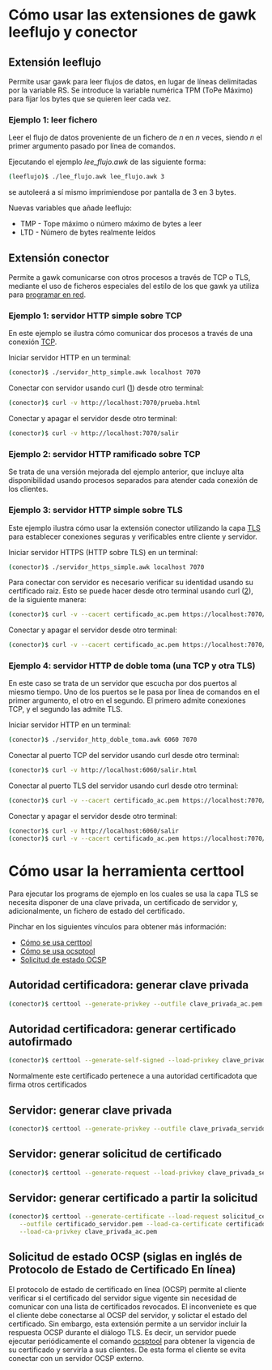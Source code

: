 # Cómo usar las extensiones de gawk leeflujo y conector

## Extensión leeflujo

Permite usar gawk para leer flujos de datos, en lugar de líneas delimitadas por la variable RS. Se
introduce la variable numérica TPM (ToPe Máximo) para fijar los bytes que se quieren leer cada vez.

### Ejemplo 1: leer fichero

Leer el flujo de datos proveniente de un fichero de *n* en *n* veces, siendo *n* el primer argumento
pasado por línea de comandos.

Ejecutando el ejemplo *lee_flujo.awk* de las siguiente forma:

```bash
(leeflujo)$ ./lee_flujo.awk lee_flujo.awk 3
```

se autoleerá a sí mismo imprimiendose por pantalla de 3 en 3 bytes.

Nuevas variables que añade leeflujo:

* TMP - Tope máximo o número máximo de bytes a leer
* LTD - Número de bytes realmente leídos

## Extensión conector

Permite a gawk comunicarse con otros procesos a través de TCP o TLS, mediante el uso de ficheros
especiales del estilo de los que gawk ya utiliza para
[programar en red](https://www.gnu.org/software/gawk/manual/html_node/TCP_002fIP-Networking.html).

### Ejemplo 1: servidor HTTP simple sobre TCP

En este ejemplo se ilustra cómo comunicar dos procesos a través de una conexión
[TCP](https://es.wikipedia.org/wiki/Protocolo_de_control_de_transmisi%C3%B3n).

Iniciar servidor HTTP en un terminal:

```bash
(conector)$ ./servidor_http_simple.awk localhost 7070
```

Conectar con servidor usando curl ([1]) desde otro terminal:

```bash
(conector)$ curl -v http://localhost:7070/prueba.html
```

Conectar y apagar el servidor desde otro terminal:

```bash
(conector)$ curl -v http://localhost:7070/salir
```

### Ejemplo 2: servidor HTTP ramificado sobre TCP

Se trata de una versión mejorada del ejemplo anterior, que incluye alta disponibilidad usando procesos
separados para atender cada conexión de los clientes.

### Ejemplo 3: servidor HTTP simple sobre TLS

Este ejemplo ilustra cómo usar la extensión conector utilizando la capa
[TLS](https://es.wikipedia.org/wiki/Seguridad_de_la_capa_de_transporte) para establecer conexiones
seguras y verificables entre cliente y servidor.

Iniciar servidor HTTPS (HTTP sobre TLS) en un terminal:

```bash
(conector)$ ./servidor_https_simple.awk localhost 7070
```

Para conectar con servidor es necesario verificar su identidad usando su certificado raiz. Esto se puede
hacer desde otro terminal usando curl ([2]), de la siguiente manera:

```bash
(conector)$ curl -v --cacert certificado_ac.pem https://localhost:7070/prueba.html
```

Conectar y apagar el servidor desde otro terminal:

```bash
(conector)$ curl -v --cacert certificado_ac.pem https://localhost:7070/salir
```

### Ejemplo 4: servidor HTTP de doble toma (una TCP y otra TLS)

En este caso se trata de un servidor que escucha por dos puertos al miesmo tiempo. Uno de los puertos
se le pasa por línea de comandos en el primer argumento, el otro en el segundo. El primero admite
conexiones TCP, y el segundo las admite TLS.

Iniciar servidor HTTP en un terminal:

```bash
(conector)$ ./servidor_http_doble_toma.awk 6060 7070
```

Conectar al puerto TCP del servidor usando curl desde otro terminal:

```bash
(conector)$ curl -v http://localhost:6060/salir.html
```

Conectar al puerto TLS del servidor usando curl desde otro terminal:

```bash
(conector)$ curl -v --cacert certificado_ac.pem https://localhost:7070/salir.html
```

Conectar y apagar el servidor desde otro terminal:

```bash
(conector)$ curl -v http://localhost:6060/salir
(conector)$ curl -v --cacert certificado_ac.pem https://localhost:7070/salir
```

# Cómo usar la herramienta certtool

Para ejecutar los programs de ejemplo en los cuales se usa la capa TLS
se necesita disponer de una clave privada, un certificado de servidor y,
adicionalmente, un fichero de estado del certificado.

Pinchar en los siguientes vínculos para obtener más información:

* [Cómo se usa certtool](https://www.gnutls.org/manual/html_node/certtool-Invocation.html)
* [Cómo se usa ocsptool](https://www.gnutls.org/manual/html_node/ocsptool-Invocation.html)
* [Solicitud de estado OCSP](https://www.gnutls.org/manual/html_node/OCSP-status-request.html#OCSP-status-request)

## Autoridad certificadora: generar clave privada

```bash
(conector)$ certtool --generate-privkey --outfile clave_privada_ac.pem
```

## Autoridad certificadora: generar certificado autofirmado

```bash
(conector)$ certtool --generate-self-signed --load-privkey clave_privada_ac.pem --outfile certificado_ac.pem
```

Normalmente este certificado pertenece a una autoridad certificadota que firma otros certificados

## Servidor: generar clave privada

```bash
(conector)$ certtool --generate-privkey --outfile clave_privada_servidor.pem
```

## Servidor: generar solicitud de certificado

```bash
(conector)$ certtool --generate-request --load-privkey clave_privada_servidor.pem --outfile solicitud_certificado_servidor.pem
```

## Servidor: generar certificado a partir la solicitud

```bash
(conector)$ certtool --generate-certificate --load-request solicitud_certificado_servidor.pem \
   --outfile certificado_servidor.pem --load-ca-certificate certificado_ac.pem \
   --load-ca-privkey clave_privada_ac.pem
```

## Solicitud de estado OCSP (siglas en inglés de Protocolo de Estado de Certificado En línea)

El protocolo de estado de certificado en línea (OCSP) permite al cliente
verificar si el certificado del servidor sigue vigente sin necesidad de
comunicar con una lista de certificados revocados. El inconveniete es que el
cliente debe conectarse al OCSP del servidor, y solictar el estado del
certificado. Sin embargo, esta extensión permite a un servidor incluir la
respuesta OCSP durante el diálogo TLS. Es decir, un servidor puede ejecutar
periódicamente el comando
[ocsptool](https://www.gnutls.org/manual/html_node/ocsptool-Invocation.html)
para obtener la vigencia de su certificado y servirla a sus clientes. De esta
forma el cliente se evita conectar con un servidor OCSP externo.

[1]: https://curl.se/ "Biblioteca y herramienta en línea de comandos para transmitir datos con URLs"
[2]: https://curl.se/docs/sslcerts.html "Obtener certificado raiz que pueda verificar el servidor remoto"
